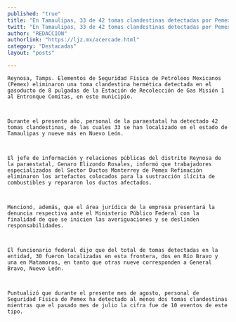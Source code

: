 ```yaml
---
published: "true"
title: "En Tamaulipas, 33 de 42 tomas clandestinas detectadas por Pemex este 2011"
twitt: "En Tamaulipas, 33 de 42 tomas clandestinas detectadas por Pemex este 2011"
author: "REDACCION"
authorlink: "https://ljz.mx/acercade.html"
category: "Destacadas"
layout: "posts"

---
```



  
    Reynosa, Tamps. Elementos de Seguridad Física de Petróleos Mexicanos (Pemex) eliminaron una toma clandestina hermética detectada en el gasoducto de 8 pulgadas de la Estación de Recolección de Gas Misión 1 al Entronque Comitas, en este municipio.
  
  
  
    Durante el presente año, personal de la paraestatal ha detectado 42 tomas clandestinas, de las cuales 33 se han localizado en el estado de Tamaulipas y nueve más en Nuevo León.
  
  
  
    El jefe de información y relaciones públicas del distrito Reynosa de la paraestatal, Genaro Elizondo Rosales, informó que trabajadores especializados del Sector Ductos Monterrey de Pemex Refinación eliminaron los artefactos colocados para la sustracción ilícita de combustibles y repararon los ductos afectados.
  
  
  
    Mencionó, además, que el área jurídica de la empresa presentará la denuncia respectiva ante el Ministerio Público Federal con la finalidad de que se inicien las averiguaciones y se deslinden responsabilidades.
  
  
  
    El funcionario federal dijo que del total de tomas detectadas en la entidad, 30 fueron localizadas en esta frontera, dos en Río Bravo y una en Matamoros, en tanto que otras nueve corresponden a General Bravo, Nuevo León.
  
  
  
    Puntualizó que durante el presente mes de agosto, personal de Seguridad Física de Pemex ha detectado al menos dos tomas clandestinas mientras que el pasado mes de julio la cifra fue de 10 eventos de este tipo.
  

